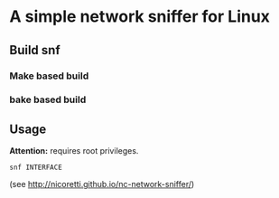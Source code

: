 # A simple network sniffer for Linux

## Build snf 

### Make based build

### bake based build



## Usage

**Attention:** requires root privileges.

  `snf INTERFACE`
  
  

(see http://nicoretti.github.io/nc-network-sniffer/)
